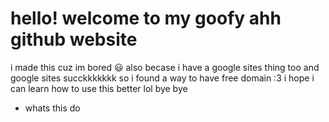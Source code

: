 # hello! welcome to my goofy ahh github website 
i made this cuz im bored 😃
also becase i have a google sites thing too and google sites succkkkkkkk so i found a way to have free domain :3
i hope i can learn how to use this better lol bye bye
* whats this do